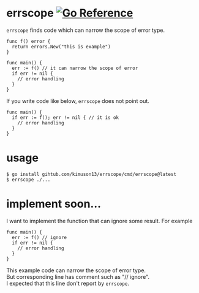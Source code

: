 # errscope [![Go Reference](https://pkg.go.dev/badge/github.com/kimuson13/errscope#section-readme.svg)](https://pkg.go.dev/github.com/kimuson13/errscope#section-readme)
`errscope` finds code which can narrow the scope of error type.  
```
func f() error {
  return errors.New("this is example")
}

func main() {
  err := f() // it can narrow the scope of error
  if err != nil {
    // error handling
  }
}
```
If you write code like below, `errscope` does not point out.
```
func main() {
  if err := f(); err != nil { // it is ok
    // error handling
  }
}
```

# usage
```
$ go install gihtub.com/kimuson13/errscope/cmd/errscope@latest
$ errscope ./...
```
# implement soon...
I want to implement the function that can ignore some result.
For example
```
func main() {
  err := f() // ignore 
  if err != nil {
    // error handling
  }
}
```
This example code can narrow the scope of error type.  
But corresponding line has comment such as "// ignore".  
I expected that this line don't report by `errscope`.
